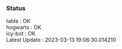 ### Status


table : OK  
hogwarts : OK  
icy-bot : OK  
Latest Update : 2023-03-13 19:06:30.014210
